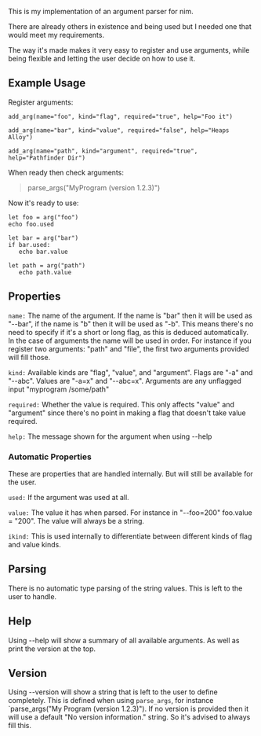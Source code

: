 This is my implementation of an argument parser for nim.

There are already others in existence and being used but I needed one that would meet my requirements.

The way it's made makes it very easy to register and use arguments, while being flexible and letting
the user decide on how to use it.

## Example Usage

Register arguments:
```
add_arg(name="foo", kind="flag", required="true", help="Foo it")

add_arg(name="bar", kind="value", required="false", help="Heaps Alloy")

add_arg(name="path", kind="argument", required="true", help="Pathfinder Dir")
```

When ready then check arguments:
>parse_args("MyProgram (version 1.2.3)")

Now it's ready to use:
```
let foo = arg("foo")
echo foo.used

let bar = arg("bar")
if bar.used:
   echo bar.value

let path = arg("path")
   echo path.value
```

## Properties

`name:` The name of the argument. If the name is "bar" then it will be used as "--bar", if the name is "b" then it will be used as "-b". This means there's no need to specify if it's a short or long flag, as this is deduced automatically. In the case of arguments the name will be used in order. For instance if you register two arguments: "path" and "file", the first two arguments provided will fill those.

`kind:` Available kinds are "flag", "value", and "argument". Flags are "-a" and "--abc". Values are "-a=x" and "--abc=x". Arguments are any unflagged input "myprogram /some/path"

`required:` Whether the value is required. This only affects "value" and "argument" since there's no point in making a flag that doesn't take value required.

`help:` The message shown for the argument when using --help

### Automatic Properties

These are properties that are handled internally. But will still be available for the user.

`used:` If the argument was used at all.

`value:` The value it has when parsed. For instance in "--foo=200" foo.value = "200". The value will always be a string.

`ikind:` This is used internally to differentiate between different kinds of flag and value kinds.

## Parsing

There is no automatic type parsing of the string values. This is left to the user to handle.

## Help

Using --help will show a summary of all available arguments. As well as print the version at the top.

## Version

Using --version will show a string that is left to the user to define completely. This is defined when
using `parse_args`, for instance `parse_args("My Program (version 1.2.3)"). If no version is provided
then it will use a default "No version information." string. So it's advised to always fill this.